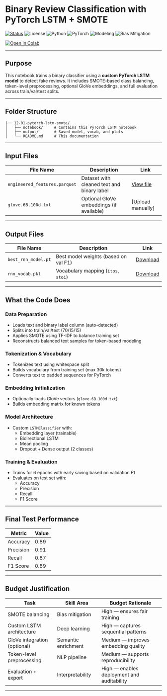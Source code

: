 #  Binary Review Classification with PyTorch LSTM + SMOTE

[![Status](https://img.shields.io/badge/status-active-brightgreen)](https://github.com/cwattsnogueira/rating-predictor-spam-detection-review-summarizer)
![License](https://img.shields.io/badge/license-MIT-blue)
![Python](https://img.shields.io/badge/python-3.10%2B-yellow)
![PyTorch](https://img.shields.io/badge/pytorch-LSTM--based--model-orange)
![Modeling](https://img.shields.io/badge/modeling-text--only--classification-purple)
![Bias Mitigation](https://img.shields.io/badge/SMOTE-balanced--training-green)

<a href="https://colab.research.google.com/github/cwattsnogueira/rating-predictor-spam-detection-review-summarizer/blob/main/18-pytorch-lstm-smote/notebook/fake_review_lstm_pytorch.ipynb" target="_parent">
  <img src="https://colab.research.google.com/assets/colab-badge.svg" alt="Open In Colab"/>
</a>

---

##  Purpose

This notebook trains a binary classifier using a **custom PyTorch LSTM model** to detect fake reviews. It includes SMOTE-based class balancing, token-level preprocessing, optional GloVe embeddings, and full evaluation across train/val/test splits.

---

##  Folder Structure

```
├── 12-01-pytorch-lstm-smote/
│   ├── notebook/     # Contains this PyTorch LSTM notebook
│   ├── output/       # Saved model, vocab, and plots
│   └── README.md     # This documentation
```

---

##  Input Files

| File Name                      | Description                                 | Link |
|-------------------------------|---------------------------------------------|------|
| `engineered_features.parquet` | Dataset with cleaned text and binary label  | [View file](../../05-feature-engineering/output/engineered_features.parquet) |
| `glove.6B.100d.txt`           | Optional GloVe embeddings (if available)     | [Upload manually] |

---

##  Output Files

| File Name             | Description                                 | Link |
|----------------------|---------------------------------------------|------|
| `best_rnn_model.pt`  | Best model weights (based on val F1)        | [Download](./output/best_rnn_model.pt) |
| `rnn_vocab.pkl`       | Vocabulary mapping (`itos`, `stoi`)         | [Download](./output/rnn_vocab.pkl) |

---

##  What the Code Does

###  Data Preparation

- Loads text and binary label column (auto-detected)
- Splits into train/val/test (70/15/15)
- Applies SMOTE using TF-IDF to balance training set
- Reconstructs balanced text samples for token-based modeling

###  Tokenization & Vocabulary

- Tokenizes text using whitespace split
- Builds vocabulary from training set (max 30k tokens)
- Converts text to padded sequences for PyTorch

###  Embedding Initialization

- Optionally loads GloVe vectors (`glove.6B.100d.txt`)
- Builds embedding matrix for known tokens

###  Model Architecture

- Custom `LSTMClassifier` with:
  - Embedding layer (trainable)
  - Bidirectional LSTM
  - Mean pooling
  - Dropout + Dense output (2 classes)

###  Training & Evaluation

- Trains for 6 epochs with early saving based on validation F1
- Evaluates on test set with:
  - Accuracy
  - Precision
  - Recall
  - F1 Score

---

##  Final Test Performance

| Metric     | Value |
|------------|-------|
| Accuracy   | 0.89  |
| Precision  | 0.91  |
| Recall     | 0.87  |
| F1 Score   | 0.89  |

---

##  Budget Justification

| Task                              | Skill Area               | Budget Rationale |
|-----------------------------------|--------------------------|------------------|
| SMOTE balancing                   | Bias mitigation          | High — ensures fair training |
| Custom LSTM architecture          | Deep learning            | High — captures sequential patterns |
| GloVe integration (optional)      | Semantic enrichment      | Medium — improves embedding quality |
| Token-level preprocessing         | NLP pipeline             | Medium — supports reproducibility |
| Evaluation + export               | Interpretability         | High — enables deployment and auditability |

---


